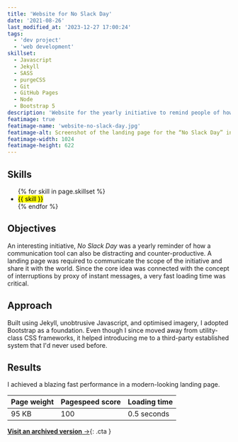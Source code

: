 ```yaml
---
title: 'Website for No Slack Day'
date: '2021-08-26'
last_modified_at: '2023-12-27 17:00:24'
tags:
  - 'dev project'
  - 'web development'
skillset:
  - Javascript
  - Jekyll
  - SASS
  - purgeCSS
  - Git
  - GitHub Pages
  - Node
  - Bootstrap 5
description: 'Website for the yearly initiative to remind people of how Slack can also be distracting and counter-productive.'
featimage: true
featimage-name: 'website-no-slack-day.jpg'
featimage-alt: Screenshot of the landing page for the “No Slack Day” initiative
featimage-width: 1024
featimage-height: 622
---
```

## Skills

<ul class="list-inline">
  {% for skill in page.skillset %}
  <li><mark>{{ skill }}</mark></li>
  {% endfor %}
</ul>

## Objectives

An interesting initiative, _No Slack Day_ was a yearly reminder of how a communication tool can also be distracting and counter-productive. A landing page was required to communicate the scope of the initiative and share it with the world. Since the core idea was connected with the concept of interruptions by proxy of instant messages, a very fast loading time was critical.

## Approach

Built using Jekyll, unobtrusive Javascript, and optimised imagery, I adopted Bootstrap as a foundation. Even though I since moved away from utility-class CSS frameworks, it helped introducing me to a third-party established system that I'd never used before.

## Results

I achieved a blazing fast performance in a modern-looking landing page.

| Page weight | Pagespeed score | Loading time |
| ----------- | --------------- | ------------ |
| 95 KB       | 100             | 0.5 seconds  |

[**Visit an archived version**&nbsp;&rarr;](https://archive.is/20210809134101/https://www.noslackday.org/){: .cta }